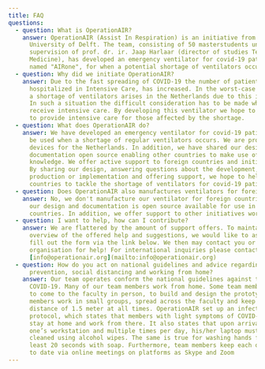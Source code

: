 ```yaml
---
title: FAQ
questions:
  - question: What is OperationAIR?
    answer: OperationAIR (Assist In Respiration) is an initiative from the Technical
      University of Delft. The team, consisting of 50 masterstudents under
      supervision of prof. dr. ir. Jaap Harlaar (director of studies Technical
      Medicine), has developed an emergency ventilator for covid-19 patients,
      named "AIRone", for when a potential shortage of ventilators occurs.
  - question: Why did we initiate OperationAIR?
    answer: Due to the fast spreading of COVID-19 the number of patients that are
      hospitalized in Intensive Care, has increased. In the worst-case scenario
      a shortage of ventilators arises in the Netherlands due to this increase.
      In such a situation the difficult consideration has to be made who is to
      receive intensive care. By developing this ventilator we hope to be able
      to provide intensive care for those affected by the shortage.
  - question: What does OperationAIR do?
    answer: We have developed an emergency ventilator for covid-19 patients that can
      be used when a shortage of regular ventilators occurs. We are producing 80
      devices for the Netherlands. In addition, we have shared our design and
      documentation open source enabling other countries to make use of our
      knowledge. We offer active support to foreign countries and initiatives.
      By sharing our design, answering questions about the development,
      production or implementation and offering support, we hope to help other
      countries to tackle the shortage of ventilators for covid-19 patients.
  - question: Does OperationAIR also manufactures ventilators for foreign countries?
    answer: No, we don't manufacture our ventilator for foreign countries. However,
      our design and documentation is open source available for use in other
      countries. In addition, we offer support to other initiatives worldwide.
  - question: I want to help, how can I contribute?
    answer: We are flattered by the amount of support offers. To maintain an
      overview of the offered help and suggestions, we would like to ask you to
      fill out the form via the link below. We then may contact you or you
      organisation for help! For international inquiries please contact
      [info@operationair.org](mailto:info@operationair.org)
  - question: How do you act on national guidelines and advice regarding infection
      prevention, social distancing and working from home?
    answer: Our team operates conform the national guidelines against the spread of
      COVID-19. Many of our team members work from home. Some team members need
      to come to the faculty in person, to build and design the prototype. Those
      members work in small groups, spread across the faculty and keep a
      distance of 1.5 meter at all times. OperationAIR set up an infection
      protocol, which states that members with light symptoms of COVID-19 should
      stay at home and work from there. It also states that upon arrival at
      one’s workstation and multiple times per day, his/her laptop must be
      cleaned using alcohol wipes. The same is true for washing hands for at
      least 20 seconds with soap. Furthermore, team members keep each other up
      to date via online meetings on platforms as Skype and Zoom
---
```

